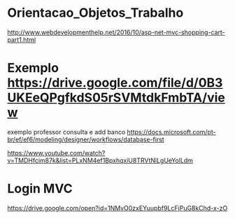 # Orientacao_Objetos_Trabalho

http://www.webdevelopmenthelp.net/2016/10/asp-net-mvc-shopping-cart-part1.html


# Exemplo https://drive.google.com/file/d/0B3UKEeQPgfkdS05rSVMtdkFmbTA/view

exemplo professor consulta e add banco
https://docs.microsoft.com/pt-br/ef/ef6/modeling/designer/workflows/database-first

https://www.youtube.com/watch?v=TMDHfcim87k&list=PLxNM4ef1BpxhqxiU8TRVtNlLgUeYolLdm

# Login MVC

https://drive.google.com/open?id=1NMvO0zxEYuupbf9LcFjPuG8kChd-x-zO
